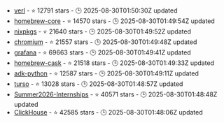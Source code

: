 - [verl](https://github.com/volcengine/verl) - ⭐ 12791 stars - 🕒 2025-08-30T01:50:30Z updated
- [homebrew-core](https://github.com/Homebrew/homebrew-core) - ⭐ 14570 stars - 🕒 2025-08-30T01:49:54Z updated
- [nixpkgs](https://github.com/NixOS/nixpkgs) - ⭐ 21640 stars - 🕒 2025-08-30T01:49:52Z updated
- [chromium](https://github.com/chromium/chromium) - ⭐ 21557 stars - 🕒 2025-08-30T01:49:48Z updated
- [grafana](https://github.com/grafana/grafana) - ⭐ 69663 stars - 🕒 2025-08-30T01:49:41Z updated
- [homebrew-cask](https://github.com/Homebrew/homebrew-cask) - ⭐ 21518 stars - 🕒 2025-08-30T01:49:33Z updated
- [adk-python](https://github.com/google/adk-python) - ⭐ 12587 stars - 🕒 2025-08-30T01:49:11Z updated
- [turso](https://github.com/tursodatabase/turso) - ⭐ 13028 stars - 🕒 2025-08-30T01:48:57Z updated
- [Summer2026-Internships](https://github.com/SimplifyJobs/Summer2026-Internships) - ⭐ 40571 stars - 🕒 2025-08-30T01:48:48Z updated
- [ClickHouse](https://github.com/ClickHouse/ClickHouse) - ⭐ 42585 stars - 🕒 2025-08-30T01:48:06Z updated

